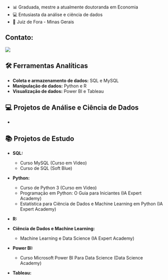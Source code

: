 
- 📊 Graduada, mestre a atualmente doutoranda em Economia
- 💻 Entusiasta da análise e ciência de dados
- 📍 Juiz de Fora - Minas Gerais

## Contato:
[<img src="https://img.shields.io/badge/linkedin-%230077B5.svg?&style=for-the-badge&logo=linkedin&logoColor=white" />](https://www.linkedin.com/in/libania-araujo-silva/)

## 🛠️ Ferramentas Analíticas

- <b> Coleta e armazenamento de dados:</b> SQL e MySQL
- <b> Manipulação de dados:</b> Python e R
- <b> Visualização de dados:</b> Power BI e Tableau

## 💻 Projetos de Análise e Ciência de Dados

- 

## 📚 Projetos de Estudo

- <b>SQL:</b>
  - Curso MySQL (Curso em Video)
  - Curso de SQL (Soft Blue)
 
- <b>Python:</b>
  - Curso de Python 3 (Curso em Video)
  - Programação em Python: O Guia para Iniciantes (IA Expert Academy)
  - Estatística para Ciência de Dados e Machine Learning em Python (IA Expert Academy)

- <b>R:</b>

- <b>Ciência de Dados e Machine Learning:</b>
  - Machine Learning e Data Science (IA Expert Academy)

- <b>Power BI:</b>
  - Curso Microsoft Power BI Para Data Science (Data Science Academy)

- <b>Tableau:</b>


















